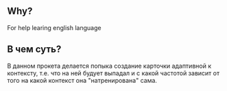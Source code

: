 ## Why? 
For help learing english language

## В чем суть?

В данном прокета делается попыка создание карточки адаптивной к контексту, т.е. что на ней будует выпадал и с какой частотой зависит от того на какой контекст она "натренирована" сама. 


